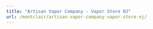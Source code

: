 ```yaml
---
title: "Artisan Vapor Company - Vapor Store NJ"
url: /montclair/artisan-vapor-company-vapor-store-nj/
---
```

